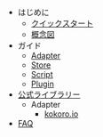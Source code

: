 - はじめに
  - [クイックスタート](quickstart.md)
  - [概念図](conceptual-diagram.md)
- ガイド
  - [Adapter](adapter.md)
  - [Store](store.md)
  - [Script](script.md)
  - [Plugin](plugin.md)
- [公式ライブラリー](library/)
  - Adapter
    - [kokoro.io](library/adapter/kokoro-io.md)
- [FAQ](faq.md)